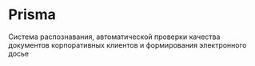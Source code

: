 # Prisma
Система распознавания, автоматической проверки качества документов корпоративных клиентов и формирования электронного досье
